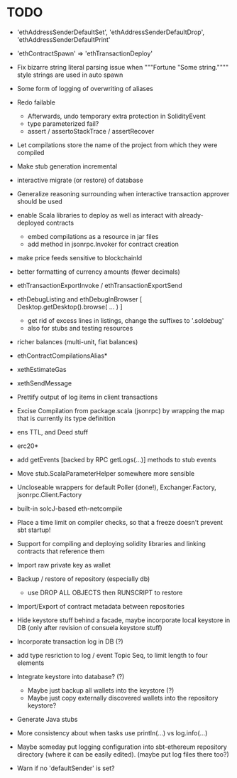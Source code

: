 # TODO

* 'ethAddressSenderDefaultSet', 'ethAddressSenderDefaultDrop', 'ethAddressSenderDefaultPrint'

* 'ethContractSpawn' => 'ethTransactionDeploy'

* Fix bizarre string literal parsing issue when """Fortune "Some string."""" style strings are used in auto spawn

* Some form of logging of overwriting of aliases

* Redo failable
  * Afterwards, undo temporary extra protection in SolidityEvent
  * type parameterized fail?
  * assert / assertoStackTrace / assertRecover

* Let compilations store the name of the project from which they were compiled

* Make stub generation incremental
    
* interactive migrate (or restore) of database

* Generalize reasoning surrounding when interactive transaction approver should be used

* enable Scala libraries to deploy as well as interact with already-deployed contracts
  * embed compilations as a resource in jar files
  * add method in jsonrpc.Invoker for contract creation

* make price feeds sensitive to blockchainId
* better formatting of currency amounts (fewer decimals)

* ethTransactionExportInvoke / ethTransactionExportSend  
* ethDebugListing and ethDebugInBrowser [ Desktop.getDesktop().browse( ... ) ]
  * get rid of excess lines in listings, change the suffixes to '.soldebug'
  * also for stubs and testing resources
* richer balances (multi-unit, fiat balances)
* ethContractCompilationsAlias*
* xethEstimateGas
* xethSendMessage
* Prettify output of log items in client transactions
* Excise Compilation from package.scala (jsonrpc) by wrapping the map that is currently its type definition
* ens TTL, and Deed stuff
* erc20*

* add getEvents [backed by RPC getLogs(...)] methods to stub events
* Move stub.ScalaParameterHelper somewhere more sensible
* Uncloseable wrappers for default Poller (done!), Exchanger.Factory, jsonrpc.Client.Factory

* built-in solcJ-based eth-netcompile
* Place a time limit on compiler checks, so that a freeze doesn't prevent sbt startup!
* Support for compiling and deploying solidity libraries and linking contracts that reference them
* Import raw private key as wallet
* Backup / restore of repository (especially db)
  * use DROP ALL OBJECTS then RUNSCRIPT to restore
* Import/Export of contract metadata between repositories
* Hide keystore stuff behind a facade, maybe incorporate local keystore in DB (only after revision of consuela keystore stuff)
* Incorporate transaction log in DB (?)
* add type resriction to log / event Topic Seq, to limit length to four elements

* Integrate keystore into database? (?)
  - Maybe just backup all wallets into the keystore (?)
  - Maybe just copy externally discovered wallets into the repository keystore?
  
* Generate Java stubs
* More consistency about when tasks use println(...) vs log.info(...)

* Maybe someday put logging configuration into sbt-ethereum repository directory (where it can be easily edited). (maybe put log files there too?)

* Warn if no 'defaultSender' is set?

